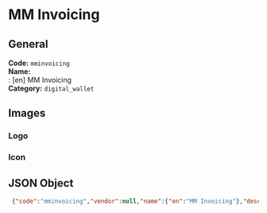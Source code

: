 # MM Invoicing 
## General 
**Code:** `mminvoicing`  
**Name:**  
:	[en] MM Invoicing  
**Category:** `digital_wallet`  
## Images 
### Logo 
### Icon 
## JSON Object 
```json
 {"code":"mminvoicing","vendor":null,"name":{"en":"MM Invoicing"},"description":null,"countries":null,"category":"digital_wallet"}```  

